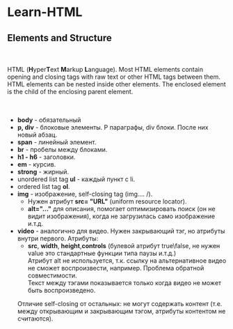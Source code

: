# Learn-HTML
<body>
<h2>Elements and Structure</h2>
<br>
<br>
<div>HTML (<strong>H</strong>yper<strong>T</strong>ext <strong>M</strong>arkup <strong>L</strong>anguage). 
Most HTML elements contain opening and closing tags with raw text or other HTML tags between them.
HTML elements can be nested inside other elements. The enclosed element is the child of the enclosing parent element.</div>
<br>
<br>
  <div>
    <ul>
      <li><strong>body</strong> - обязательный</li>
      <li><strong>p, div</strong> - блоковые элементы. P параграфы, div блоки. После них новый абзац.</li>
      <li><strong>span</strong> - линейный элемент.</li>   
      <li><strong>br</strong> - пробелы между блоками.</li>   
      <li><strong>h1 - h6</strong> - заголовки.</li>
      <li><strong>em</strong> -  курсив.</li>
      <li><strong>strong</strong> - жирный.</li>  
      <li>unordered list tag <strong>ul</strong> - каждый пункт с li.</li>
      <li>ordered list tag <strong>ol</strong>.</li> 
      <li><strong>img</strong> - изображение, self-closing tag (img.... /). 
        <ul>
          <li>Нужен атрибут <strong>src= "URL"</strong> (uniform resource locator).</li> 
          <li><strong>alt="..."</strong> для описания, помогает оптимизировать поиск (он не видит изображения), когда                     не загрузилась само изображение и.т.д.</li>
        </ul>
      <li><strong>video</strong> - аналогично для видео. Нужен закрывающий тэг, но атрибуты внутри первого. Атрибуты: 
        <ul>
          <li><strong>src</strong>, <strong>width</strong>, <strong>height</strong>,<strong>controls</strong> (булевой атрибут true\false, не нужен value это стандартные функции типа паузы и.т.д.) 
            <br>
            Атрибут alt не используется, т.к. ссылку на альтернативное видео не сможет воспроизвести, например. Проблема обратной совместимости.
            <br>
Текст между тэгами показывается только когда видео не может быть воспроизведено. 
        </ul>
            
Отличие self-closing от остальных: не могут содержать контент (т.е. между открывающим и закрывающим тэгом, атрибуты контентом не считаются). 
</body>
